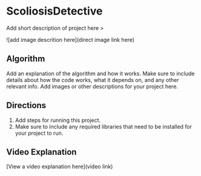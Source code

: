 # ScoliosisDetective

 Add short description of project here > 

![add image descrition here](direct image link here)

## Algorithm

Add an explanation of the algorithm and how it works. Make sure to include details about how the code works, what it depends on, and any other relevant info. Add images or other descriptions for your project here. 

## Directions

1. Add steps for running this project.
2. Make sure to include any required libraries that need to be installed for your project to run.

## Video Explanation

[View a video explanation here](video link)
